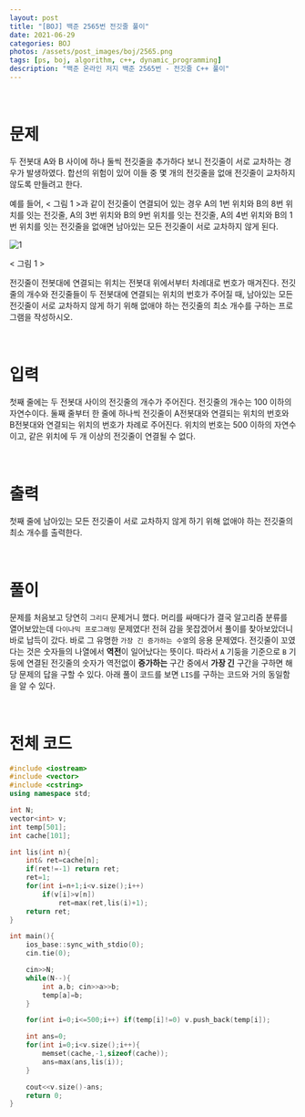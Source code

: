 ```yaml
---
layout: post
title: "[BOJ] 백준 2565번 전깃줄 풀이"
date: 2021-06-29
categories: BOJ
photos: /assets/post_images/boj/2565.png
tags: [ps, boj, algorithm, c++, dynamic_programming]
description: "백준 온라인 저지 백준 2565번 - 전깃줄 C++ 풀이"
---
```


<br>

# 문제

두 전봇대 A와 B 사이에 하나 둘씩 전깃줄을 추가하다 보니 전깃줄이 서로 교차하는 경우가 발생하였다. 합선의 위험이 있어 이들 중 몇 개의 전깃줄을 없애 전깃줄이 교차하지 않도록 만들려고 한다.

예를 들어, < 그림 1 >과 같이 전깃줄이 연결되어 있는 경우 A의 1번 위치와 B의 8번 위치를 잇는 전깃줄, A의 3번 위치와 B의 9번 위치를 잇는 전깃줄, A의 4번 위치와 B의 1번 위치를 잇는 전깃줄을 없애면 남아있는 모든 전깃줄이 서로 교차하지 않게 된다.

![1](https://upload.acmicpc.net/d90221dd-eb80-419f-bdfb-5dd4ebac23af/-/preview/)

< 그림 1 >

전깃줄이 전봇대에 연결되는 위치는 전봇대 위에서부터 차례대로 번호가 매겨진다. 전깃줄의 개수와 전깃줄들이 두 전봇대에 연결되는 위치의 번호가 주어질 때, 남아있는 모든 전깃줄이 서로 교차하지 않게 하기 위해 없애야 하는 전깃줄의 최소 개수를 구하는 프로그램을 작성하시오.

<br>

# 입력

첫째 줄에는 두 전봇대 사이의 전깃줄의 개수가 주어진다. 전깃줄의 개수는 100 이하의 자연수이다. 둘째 줄부터 한 줄에 하나씩 전깃줄이 A전봇대와 연결되는 위치의 번호와 B전봇대와 연결되는 위치의 번호가 차례로 주어진다. 위치의 번호는 500 이하의 자연수이고, 같은 위치에 두 개 이상의 전깃줄이 연결될 수 없다.

<br>

# 출력

첫째 줄에 남아있는 모든 전깃줄이 서로 교차하지 않게 하기 위해 없애야 하는 전깃줄의 최소 개수를 출력한다.

<br>

# 풀이

문제를 처음보고 당연히 `그리디` 문제거니 했다. 머리를 싸매다가 결국 알고리즘 분류를 열어보았는데 `다이나믹 프로그래밍` 문제였다! 전혀 감을 못잡겠어서 풀이를 찾아보았더니 바로 납득이 갔다. 바로 그 유명한 `가장 긴 증가하는 수열`의 응용 문제였다. 전깃줄이 꼬였다는 것은 숫자들의 나열에서 **역전**이 일어났다는 뜻이다. 따라서 `A` 기둥을 기준으로 `B` 기둥에 연결된 전깃줄의 숫자가 역전없이 **증가하는** 구간 중에서 **가장 긴** 구간을 구하면 해당 문제의 답을 구할 수 있다. 아래 풀이 코드를 보면 `LIS`를 구하는 코드와 거의 동일함을 알 수 있다.

<br>

# 전체 코드

```c++
#include <iostream>
#include <vector>
#include <cstring>
using namespace std;

int N;
vector<int> v;
int temp[501];
int cache[101];

int lis(int n){
	int& ret=cache[n];
	if(ret!=-1) return ret;
	ret=1;
	for(int i=n+1;i<v.size();i++)
		if(v[i]>v[n])
			ret=max(ret,lis(i)+1);
	return ret;
}

int main(){
	ios_base::sync_with_stdio(0);
	cin.tie(0);

    cin>>N;
	while(N--){
		int a,b; cin>>a>>b;
		temp[a]=b;
	}

	for(int i=0;i<=500;i++) if(temp[i]!=0) v.push_back(temp[i]);

	int ans=0;
	for(int i=0;i<v.size();i++){
		memset(cache,-1,sizeof(cache));
		ans=max(ans,lis(i));
	}

	cout<<v.size()-ans;
    return 0;
}
```
